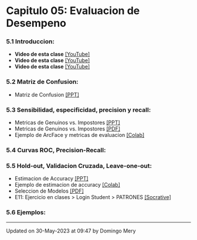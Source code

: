 
# Capitulo 05: Evaluacion de Desempeno
### 5.1 Introduccion:
* **Video de esta clase** [[YouTube]](https://youtu.be/zxYwNPLHWuw)
* **Video de esta clase** [[YouTube]](https://youtu.be/TlrNzh-vghM)
* **Video de esta clase** [[YouTube]](https://youtu.be/Md_eY5twq9c)
### 5.2 Matriz de Confusion:
* Matriz de Confusion [[PPT]](https://github.com/domingomery/patrones/blob/master/clases/Cap05_Evaluacion/presentations/PAT05_ConfusionMatrix.pptx)
### 5.3 Sensibilidad, especificidad, precision y recall:
* Metricas de Genuinos vs. Impostores [[PPT]](https://github.com/domingomery/patrones/blob/master/clases/Cap05_Evaluacion/presentations/PAT05_Genuine_Impostor.pptx)
* Metricas de Genuinos vs. Impostores [[PDF]](https://github.com/domingomery/patrones/blob/master/clases/Cap05_Evaluacion/presentations/PAT_05_Understanding-Biometric-Performance-Evaluation.pdf)
* Ejemplo de ArcFace y metricas de evaluacion [[Colab]](https://colab.research.google.com/drive/118P-1H0gUI3BGFzffQyXv9ycrKCGG_4X?usp=sharing)
### 5.4 Curvas ROC, Precision-Recall:
### 5.5 Hold-out, Validacion Cruzada, Leave-one-out:
* Estimacion de Accuracy [[PPT]](https://github.com/domingomery/patrones/blob/master/clases/Cap05_Evaluacion/presentations/PAT05_AccuracyEstimation.pptx)
* Ejemplo de estimacion de accuracy [[Colab]](https://colab.research.google.com/drive/1dG1lnl72LVm6-THPh44TgcJBriIJSgeH?usp=sharing)
* Seleccion de Modelos [[PDF]](https://github.com/domingomery/patrones/blob/master/clases/Cap05_Evaluacion/presentations/PAT05_ModelSelector.pdf)
* E11: Ejercicio en clases > Login Student > PATRONES [[Socrative]](http://www.socrative.com)
### 5.6 Ejemplos:
---


Updated on 30-May-2023 at 09:47 by Domingo Mery
